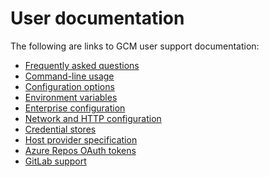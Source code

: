 # User documentation

The following are links to GCM user support documentation:

- [Frequently asked questions][gcm-faq]
- [Command-line usage][gcm-usage]
- [Configuration options][gcm-config]
- [Environment variables][gcm-env]
- [Enterprise configuration][gcm-enterprise-config]
- [Network and HTTP configuration][gcm-net-config]
- [Credential stores][gcm-credstores]
- [Host provider specification][gcm-host-provider]
- [Azure Repos OAuth tokens][gcm-azure-tokens]
- [GitLab support][gcm-gitlab]

[gcm-azure-tokens]: azrepos-users-and-tokens.md
[gcm-config]: configuration.md
[gcm-credstores]: credstores.md
[gcm-dev]: development.md
[gcm-enterprise-config]: enterprise-config.md
[gcm-env]: environment.md
[gcm-faq]: faq.md
[gcm-gitlab]: gitlab.md
[gcm-host-provider]: hostprovider.md
[gcm-net-config]: netconfig.md
[gcm-usage]: usage.md